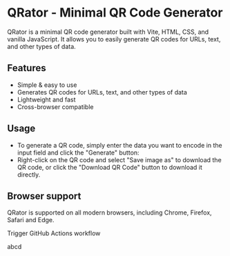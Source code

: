 # **QRator - Minimal QR Code Generator**

QRator is a minimal QR code generator built with Vite, HTML, CSS, and vanilla JavaScript. It allows you to easily generate QR codes for URLs, text, and other types of data.

## **Features**

- Simple & easy to use
- Generates QR codes for URLs, text, and other types of data
- Lightweight and fast
- Cross-browser compatible

## **Usage**

- To generate a QR code, simply enter the data you want to encode in the input field and click the "Generate" button:
- Right-click on the QR code and select "Save image as" to download the QR code, or click the "Download QR Code" button to download it directly.

## **Browser support**

QRator is supported on all modern browsers, including Chrome, Firefox, Safari and Edge.

Trigger GitHub Actions workflow

abcd

